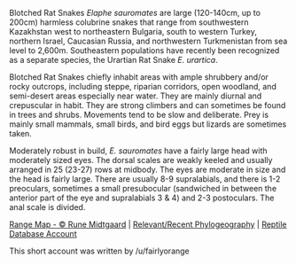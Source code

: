 Blotched Rat Snakes *Elaphe sauromates* are large (120-140cm, up to 200cm) harmless colubrine snakes that range from southwestern Kazakhstan west to northeastern Bulgaria, south to western Turkey, northern Israel, Caucasian Russia, and northwestern Turkmenistan from sea level to 2,600m.  Southeastern populations have recently been recognized as a separate species, the Urartian Rat Snake *E. urartica*. 

Blotched Rat Snakes chiefly inhabit areas with ample shrubbery and/or rocky outcrops, including steppe, riparian corridors, open woodland, and semi-desert areas especially near water.  They are mainly diurnal and crepuscular in habit.  They are strong climbers and can sometimes be found in trees and shrubs.  Movements tend to be slow and deliberate.  Prey is mainly small mammals, small birds, and bird eggs but lizards are sometimes taken.

Moderately robust in build, *E. sauromates* have a fairly large head with moderately sized eyes.  The dorsal scales are weakly keeled and usually arranged in 25 (23-27) rows at midbody.  The eyes are moderate in size and the head is fairly large.  There are usually 8-9 supralabials, and there is 1-2 preoculars, sometimes a small presubocular (sandwiched in between the anterior part of the eye and supralabials 3 & 4) and 2-3 postoculars.  The anal scale is divided.

[Range Map - © Rune Midtgaard](https://repfocus.dk/maps1/TAX/Serpentes/Colubridae/Elaphe_sauromates_map.html)  |  [Relevant/Recent Phylogeography](https://peerj.com/articles/6944/)  |  [Reptile Database Account](https://reptile-database.reptarium.cz/species?genus=Elaphe&species=sauromates)

This short account was written by /u/fairlyorange